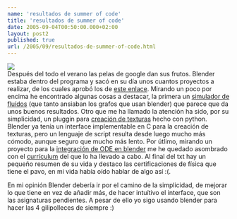 ```yaml
---
name: 'resultados de summer of code'
title: 'resultados de summer of code'
date: 2005-09-04T00:50:00.000+02:00
layout: post2
published: true
url: /2005/09/resultados-de-summer-of-code.html
---
```


[![](http://www10.informatik.uni-erlangen.de/~sinithue/blendfs_tut2/tut2pl.png)](http://www10.informatik.uni-erlangen.de/~sinithue/blendfs_tut2/tut2pl.png)  
Después del todo el verano las pelas de google dan sus frutos. Blender estaba dentro del programa y sacó en su día unos cuantos proyectos a realizar, de los cuales aprobó los de [este enlace](http://wiki.blender.org/bin/view.pl/Blenderdev/SummerOfCode2005). Mirando un poco por encima he encontrado algunas cosas a destacar, la primera un [simulador de fluídos](http://wiki.blender.org/bin/view.pl/Blenderdev/SoCFluidAnimation) (que tanto ansiaban los grafos que usan blender) que parece que da unos buenos resultados. Otro que me ha llamado la atención ha sido, por su simplicidad, un pluggin para [creación de texturas](http://wiki.blender.org/bin/view.pl/Blenderdev/PyTexture) hecho con python. Blender ya tenía un interface implementable en C para la creación de texturas, pero un lenguaje de script resulta desde luego mucho más cómodo, aunque seguro que mucho más lento. Por útlimo, mirando un proyecto para la [integración de ODE en blender](http://wiki.blender.org/bin/view.pl/Blenderdev/OdePhysicsIntegration) me he quedado asombrado con el [currículum](http://wiki.blender.org/bin/view.pl/Blenderdev/OdePhysicsIntegration) del que lo ha llevado a cabo. Al final del txt hay un pequeño resumen de su vida y destaco las certificaciones de física que tiene el pavo, en mi vida había oído hablar de algo así :(.  
  
En mi opinión Blender debería ir por el camino de la simplicidad, de mejorar lo que tiene en vez de añadir más, de hacer intuítivo el interface, que son las asignaturas pendientes. A pesar de ello yo sigo usando blender para hacer las 4 gilipolleces de siempre :)